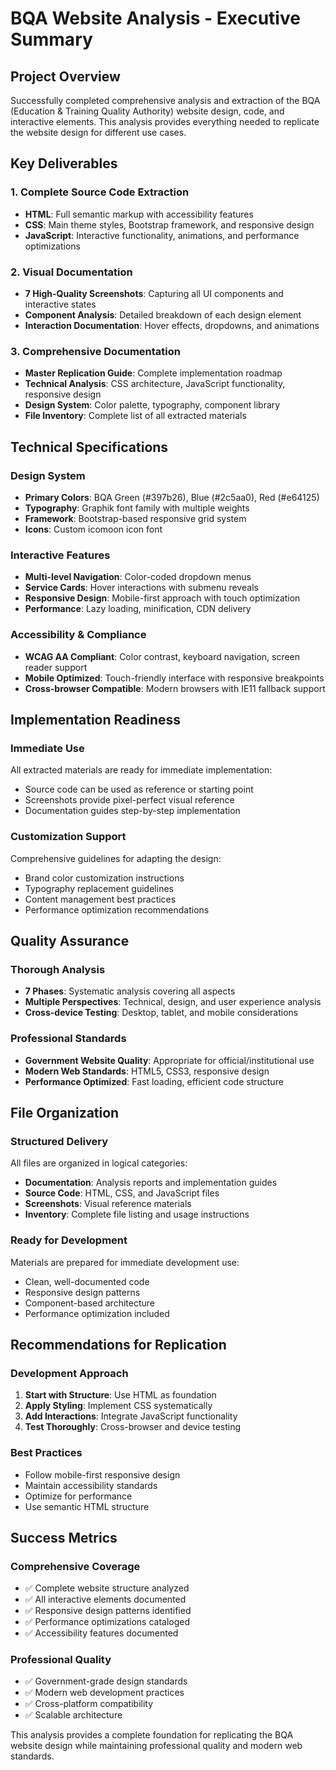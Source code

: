 # BQA Website Analysis - Executive Summary

## Project Overview
Successfully completed comprehensive analysis and extraction of the BQA (Education & Training Quality Authority) website design, code, and interactive elements. This analysis provides everything needed to replicate the website design for different use cases.

## Key Deliverables

### 1. Complete Source Code Extraction
- **HTML**: Full semantic markup with accessibility features
- **CSS**: Main theme styles, Bootstrap framework, and responsive design
- **JavaScript**: Interactive functionality, animations, and performance optimizations

### 2. Visual Documentation
- **7 High-Quality Screenshots**: Capturing all UI components and interactive states
- **Component Analysis**: Detailed breakdown of each design element
- **Interaction Documentation**: Hover effects, dropdowns, and animations

### 3. Comprehensive Documentation
- **Master Replication Guide**: Complete implementation roadmap
- **Technical Analysis**: CSS architecture, JavaScript functionality, responsive design
- **Design System**: Color palette, typography, component library
- **File Inventory**: Complete list of all extracted materials

## Technical Specifications

### Design System
- **Primary Colors**: BQA Green (#397b26), Blue (#2c5aa0), Red (#e64125)
- **Typography**: Graphik font family with multiple weights
- **Framework**: Bootstrap-based responsive grid system
- **Icons**: Custom icomoon icon font

### Interactive Features
- **Multi-level Navigation**: Color-coded dropdown menus
- **Service Cards**: Hover interactions with submenu reveals
- **Responsive Design**: Mobile-first approach with touch optimization
- **Performance**: Lazy loading, minification, CDN delivery

### Accessibility & Compliance
- **WCAG AA Compliant**: Color contrast, keyboard navigation, screen reader support
- **Mobile Optimized**: Touch-friendly interface with responsive breakpoints
- **Cross-browser Compatible**: Modern browsers with IE11 fallback support

## Implementation Readiness

### Immediate Use
All extracted materials are ready for immediate implementation:
- Source code can be used as reference or starting point
- Screenshots provide pixel-perfect visual reference
- Documentation guides step-by-step implementation

### Customization Support
Comprehensive guidelines for adapting the design:
- Brand color customization instructions
- Typography replacement guidelines
- Content management best practices
- Performance optimization recommendations

## Quality Assurance

### Thorough Analysis
- **7 Phases**: Systematic analysis covering all aspects
- **Multiple Perspectives**: Technical, design, and user experience analysis
- **Cross-device Testing**: Desktop, tablet, and mobile considerations

### Professional Standards
- **Government Website Quality**: Appropriate for official/institutional use
- **Modern Web Standards**: HTML5, CSS3, responsive design
- **Performance Optimized**: Fast loading, efficient code structure

## File Organization

### Structured Delivery
All files are organized in logical categories:
- **Documentation**: Analysis reports and implementation guides
- **Source Code**: HTML, CSS, and JavaScript files
- **Screenshots**: Visual reference materials
- **Inventory**: Complete file listing and usage instructions

### Ready for Development
Materials are prepared for immediate development use:
- Clean, well-documented code
- Responsive design patterns
- Component-based architecture
- Performance optimization included

## Recommendations for Replication

### Development Approach
1. **Start with Structure**: Use HTML as foundation
2. **Apply Styling**: Implement CSS systematically
3. **Add Interactions**: Integrate JavaScript functionality
4. **Test Thoroughly**: Cross-browser and device testing

### Best Practices
- Follow mobile-first responsive design
- Maintain accessibility standards
- Optimize for performance
- Use semantic HTML structure

## Success Metrics

### Comprehensive Coverage
- ✅ Complete website structure analyzed
- ✅ All interactive elements documented
- ✅ Responsive design patterns identified
- ✅ Performance optimizations cataloged
- ✅ Accessibility features documented

### Professional Quality
- ✅ Government-grade design standards
- ✅ Modern web development practices
- ✅ Cross-platform compatibility
- ✅ Scalable architecture

This analysis provides a complete foundation for replicating the BQA website design while maintaining professional quality and modern web standards.

